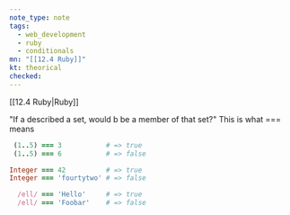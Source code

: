 ```yaml
---
note_type: note
tags:
  - web_development
  - ruby
  - conditionals
mn: "[[12.4 Ruby]]"
kt: theorical
checked: 
---
```

[[12.4 Ruby|Ruby]]

"If a described a set, would b be a member of that set?" This is what === means

```ruby
 (1..5) === 3           # => true
 (1..5) === 6           # => false

Integer === 42          # => true
Integer === 'fourtytwo' # => false

  /ell/ === 'Hello'     # => true
  /ell/ === 'Foobar'    # => false
```
